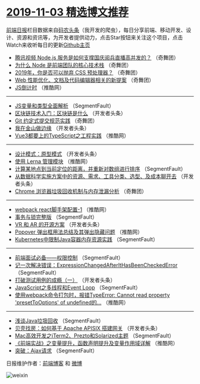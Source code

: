 # [2019-11-03 精选博文推荐](https://toutiao.qdkfweb.cn/date/2019/11/03)

[前端日报](https://qdkfweb.cn/c/news)栏目数据来自[码农头条](https://toutiao.qdkfweb.cn/)（我开发的爬虫），每日分享前端、移动开发、设计、资源和资讯等，为开发者提供动力，点击Star按钮来关注这个项目，点击Watch来收听每日的更新[Github主页](https://github.com/kujian/frontendDaily)
* [腾讯视频 Node.js 服务是如何支撑国庆阅兵直播高并发的？](https://toutiao.qdkfweb.cn/129463.html) （奇舞团）
* [为什么 Node 是前端团队的核心技术栈](https://toutiao.qdkfweb.cn/108416.html) （奇舞团）
* [2019年，你是否可以抛弃 CSS 预处理器？](https://toutiao.qdkfweb.cn/129447.html) （奇舞团）
* [Web 性能优化、文档及代码编辑器相关的新提案](https://toutiao.qdkfweb.cn/129648.html) （奇舞团）
* [JS倒计时](https://toutiao.qdkfweb.cn/129970.html) （推酷网）

***
* [JS变量和类型全面解析](https://toutiao.qdkfweb.cn/129945.html) （SegmentFault）
* [区块链技术入门：区块链是什么](https://toutiao.qdkfweb.cn/129959.html) （开发者头条）
* [Git 约定式提交规范实践](https://toutiao.qdkfweb.cn/129977.html) （奇舞团）
* [我在金山做边缘](https://toutiao.qdkfweb.cn/129955.html) （开发者头条）
* [Vue3都要上的TypeScript之工程实践](https://toutiao.qdkfweb.cn/129966.html) （推酷网）

***
* [设计模式：原型模式](https://toutiao.qdkfweb.cn/129956.html) （开发者头条）
* [使用 Lerna 管理模块](https://toutiao.qdkfweb.cn/129967.html) （推酷网）
* [计算某地点到当前定位的距离，并重新对数组进行排序](https://toutiao.qdkfweb.cn/129946.html) （SegmentFault）
* [从数据科学实施方案中的资源、需求、工具分类、选型、及成本聊开去](https://toutiao.qdkfweb.cn/129957.html) （开发者头条）
* [Chrome 浏览器垃圾回收机制与内存泄漏分析](https://toutiao.qdkfweb.cn/129482.html) （奇舞团）

***
* [webpack react脚手架配置-1](https://toutiao.qdkfweb.cn/129968.html) （推酷网）
* [事务与锁完整版](https://toutiao.qdkfweb.cn/129947.html) （SegmentFault）
* [VR 和 AR 的开源方案](https://toutiao.qdkfweb.cn/129958.html) （开发者头条）
* [Popover 弹出框用法总结及其弹出隐藏问题](https://toutiao.qdkfweb.cn/129969.html) （推酷网）
* [Kubernetes中限制Java容器内存资源实践](https://toutiao.qdkfweb.cn/129948.html) （SegmentFault）

***
* [前端面试必备——权限控制](https://toutiao.qdkfweb.cn/129938.html) （SegmentFault）
* [记一次解决错误：ExpressionChangedAfterItHasBeenCheckedError](https://toutiao.qdkfweb.cn/129949.html) （SegmentFault）
* [打破测试用例的成瘾（一）](https://toutiao.qdkfweb.cn/129960.html) （开发者头条）
* [JavaScript之多线程和Event Loop](https://toutiao.qdkfweb.cn/129939.html) （SegmentFault）
* [使用webpack命令打包时，报错TypeError: Cannot read property &#039;presetToOptions&#039; of undefined的&#8230;](https://toutiao.qdkfweb.cn/129971.html) （推酷网）

***
* [浅谈Java垃圾回收](https://toutiao.qdkfweb.cn/129950.html) （SegmentFault）
* [贝壳找房：如何基于 Apache APISIX 搭建网关](https://toutiao.qdkfweb.cn/129961.html) （开发者头条）
* [Mac高效开发之iTerm2、Prezto和Solarized主题](https://toutiao.qdkfweb.cn/129940.html) （SegmentFault）
* [《前端实战》之变量提升，函数声明提升及变量作用域详解](https://toutiao.qdkfweb.cn/129972.html) （推酷网）
* [突破：Ajax请求](https://toutiao.qdkfweb.cn/129951.html) （SegmentFault）

日报维护作者：[前端博客](https://qdkfweb.cn/) 和 [微博](https://qdkfweb.cn/go/weibo)

![weixin](https://user-images.githubusercontent.com/3055447/38468989-651132ac-3b80-11e8-8e6b-15122322a9d7.png)